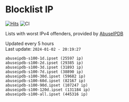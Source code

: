 # Blocklist IP

[![Hits](https://hits.seeyoufarm.com/api/count/incr/badge.svg?url=https%3A%2F%2Fgithub.com%2Fborestad%2Fblocklist-ip%2F&count_bg=%2379C83D&title_bg=%23555555&icon=&icon_color=%23E7E7E7&title=hits&edge_flat=false)](https://hits.seeyoufarm.com)  ![CI](https://img.shields.io/github/workflow/status/borestad/blocklist-ip/CI?style=flat-square)

Lists with worst IPv4 offenders, provided by [AbuseIPDB](https://www.abuseipdb.com/)

<!-- FOOTER-PLACEHOLDER -->
Updated every 5 hours<br>
Last update: `2024-01-02 - 20:19:27`
```
abuseipdb-s100-1d.ipset (25597 ip)
abuseipdb-s100-2d.ipset (29385 ip)
abuseipdb-s100-3d.ipset (31893 ip)
abuseipdb-s100-7d.ipset (38890 ip)
abuseipdb-s100-30d.ipset (59682 ip)
abuseipdb-s100-60d.ipset (82167 ip)
abuseipdb-s100-90d.ipset (107247 ip)
abuseipdb-s100-120d.ipset (131184 ip)
abuseipdb-s100-all.ipset (445316 ip)
```
